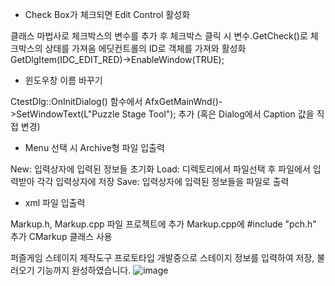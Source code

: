 - Check Box가 체크되면 Edit Control 활성화

클래스 마법사로 체크박스의 변수를 추가 후 체크박스 클릭 시 변수.GetCheck()로 체크박스의 상태를 가져옴
에딧컨트롤의 ID로 객체를 가져와 활성화
GetDlgItem(IDC_EDIT_RED)->EnableWindow(TRUE);



- 윈도우창 이름 바꾸기

CtestDlg::OnInitDialog() 함수에서
AfxGetMainWnd()->SetWindowText(L"Puzzle Stage Tool");
추가
(혹은 Dialog에서 Caption 값을 직접 변경)



- Menu 선택 시 Archive형 파일 입출력

New:  입력상자에 입력된 정보들 초기화
Load: 디렉토리에서 파일선택 후 파일에서 입력받아 각각 입력상자에 저장
Save: 입력상자에 입력된 정보들을 파일로 출력



- xml 파일 입출력

Markup.h, Markup.cpp 파일 프로젝트에 추가
Markup.cpp에 #include "pch.h" 추가
CMarkup 클래스 사용



퍼즐게임 스테이지 제작도구 프로토타입 개발중으로 스테이지 정보를 입력하여 저장, 불러오기 기능까지 완성하였습니다.
![image](https://user-images.githubusercontent.com/48848466/72626423-09c0f000-398e-11ea-8703-061510729b3b.png)
